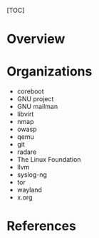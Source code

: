 [TOC]

# Overview

# Organizations

- coreboot
- GNU project
- GNU mailman
- libvirt
- nmap
- owasp
- qemu
- git
- radare
- The Linux Foundation
- llvm
- syslog-ng
- tor
- wayland
- x.org

# References

[gsoc]: https://en.wikipedia.org/wiki/Google_Summer_of_Code "Wikipedia - Google summer of code"
[homepage]: https://developers.google.com/open-source/gsoc/ "Google summer of code"
